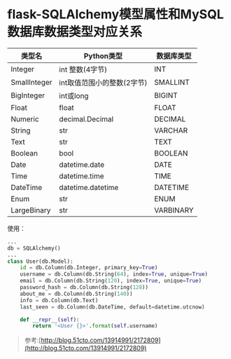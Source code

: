 # flask-SQLAlchemy模型属性和MySQL数据库数据类型对应关系

| 类型名 | Python类型 | 数据库类型 |
| --- | --- | --- |
| Integer | int 整数(4字节) | INT |
| SmallInteger | int取值范围小的整数(2字节) | SMALLINT |
| BigInteger | int或long | BIGINT |
| Float | float | FLOAT |
| Numeric | decimal.Decimal | DECIMAL |
| String | str | VARCHAR |
| Text | str | TEXT |
| Boolean | bool | BOOLEAN |
| Date | datetime.date | DATE |
| Time | datetime.time | TIME |
| DateTime | datetime.datetime | DATETIME |
| Enum | str | ENUM |
| LargeBinary | str | VARBINARY |


使用：

```python
...
db = SQLAlchemy()
...
class User(db.Model):
    id = db.Column(db.Integer, primary_key=True)
    username = db.Column(db.String(64), index=True, unique=True)
    email = db.Column(db.String(120), index=True, unique=True)
    password_hash = db.Column(db.String(128))
    about_me = db.Column(db.String(140))
    info = db.Column(db.Text)
    last_seen = db.Column(db.DateTime, default=datetime.utcnow)

    def __repr__(self):
        return '<User {}>'.format(self.username)
```

> 参考:[http://blog.51cto.com/13914991/2172809](http://blog.51cto.com/13914991/2172809)

